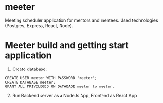 # meeter
Meeting scheduler application for mentors and mentees.
Used technologies (Postgres, Express, React, Node).

# Meeter build and getting start application
1. Create database:
```
CREATE USER meeter WITH PASSWORD 'meeter';
CREATE DATABASE meeter;
GRANT ALL PRIVILEGES ON DATABASE meeter to meeter;
```
2. Run Backend server as a NodeJs App, Frontend as React App
